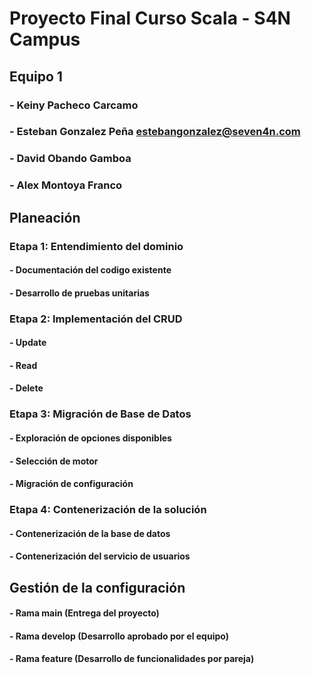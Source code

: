 # Proyecto Final Curso Scala - S4N Campus

## Equipo 1
### - Keiny Pacheco Carcamo
### - Esteban Gonzalez Peña estebangonzalez@seven4n.com
### - David Obando Gamboa
### - Alex Montoya Franco

## Planeación

### Etapa 1: Entendimiento del dominio
#### - Documentación del codigo existente
#### - Desarrollo de pruebas unitarias

### Etapa 2: Implementación del CRUD
#### - Update
#### - Read
#### - Delete

### Etapa 3: Migración de Base de Datos
#### - Exploración de opciones disponibles
#### - Selección de motor
#### - Migración de configuración

### Etapa 4: Contenerización de la solución
#### - Contenerización de la base de datos
#### - Contenerización del servicio de usuarios

## Gestión de la configuración
#### - Rama main (Entrega del proyecto)
#### - Rama develop (Desarrollo aprobado por el equipo)
#### - Rama feature (Desarrollo de funcionalidades por pareja)
